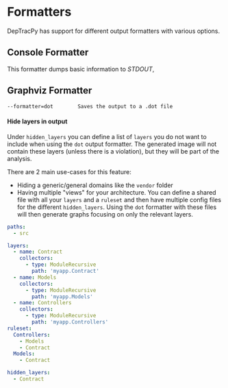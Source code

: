# Formatters

DepTracPy has support for different output formatters with various options.

## Console Formatter

This formatter dumps basic information to *STDOUT*,

## Graphviz Formatter

```
--formatter=dot        Saves the output to a .dot file
```

#### Hide layers in output

Under `hidden_layers` you can define a list of `layers` you do not want to include when using the `dot` output formatter.
The generated image will not contain these layers (unless there is a violation), but they will be part of the analysis.

There are 2 main use-cases for this feature:

- Hiding a generic/general domains like the `vendor` folder
- Having multiple "views" for your architecture. You can define a shared file
  with all your `layers` and a `ruleset` and then have multiple config files for
  the different `hidden_layers`. Using the `dot` formatter with these files
  will then generate graphs focusing on only the relevant layers.

```yaml
paths:
  - src

layers:
  - name: Contract
    collectors:
      - type: ModuleRecursive
        path: 'myapp.Contract'
  - name: Models
    collectors:
      - type: ModuleRecursive
        path: 'myapp.Models'
  - name: Controllers
    collectors:
      - type: ModuleRecursive
        path: 'myapp.Controllers'
ruleset:
  Controllers:
    - Models
    - Contract
  Models:
    - Contract

hidden_layers:
  - Contract
```